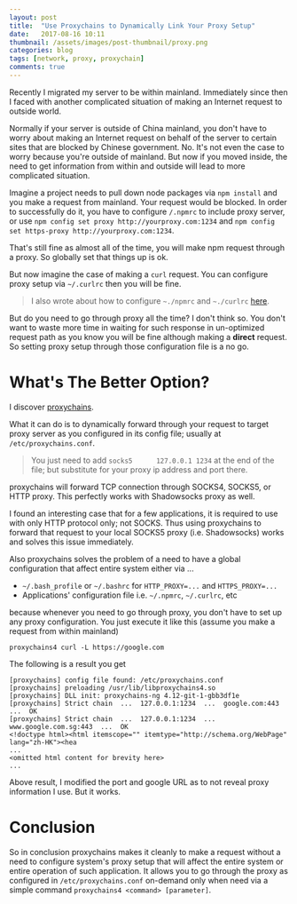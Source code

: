```yaml
---
layout: post
title:  "Use Proxychains to Dynamically Link Your Proxy Setup"
date:   2017-08-16 10:11
thumbnail: /assets/images/post-thumbnail/proxy.png
categories: blog
tags: [network, proxy, proxychain]
comments: true
---
```


Recently I migrated my server to be within mainland. Immediately since then I faced with another complicated situation of making an Internet request to outside world.

Normally if your server is outside of China mainland, you don't have to worry about making an Internet request on behalf of the server to certain sites that are blocked by Chinese government. No. It's not even the case to worry because you're outside of mainland. But now if you moved inside, the need to get information from within and outside will lead to more complicated situation.

Imagine a project needs to pull down node packages via `npm install` and you make a request from mainland. Your request would be blocked. In order to successfully do it, you have to configure `/.npmrc` to include proxy server, or use `npm config set proxy http://yourproxy.com:1234` and `npm config set https-proxy http://yourproxy.com:1234`.

That's still fine as almost all of the time, you will make npm request through a proxy. So globally set that things up is ok.

But now imagine the case of making a `curl` request. You can configure proxy setup via `~/.curlrc` then you will be fine.

> I also wrote about how to configure `~./npmrc` and `~./curlrc` [here](http://blog.wasin.io/blog/2017/03/14/setup-and-verify-applications-and-terminal-commands-to-work-reliably-with-proxy-on-macos-and-linux.html).

But do you need to go through proxy all the time? I don't think so. You don't want to waste more time in waiting for such response in un-optimized request path as you know you will be fine although making a **direct** request. So setting proxy setup through those configuration file is a no go.

# What's The Better Option?

I discover [proxychains](https://github.com/rofl0r/proxychains-ng).

What it can do is to dynamically forward through your request to target proxy server as you configured in its config file; usually at `/etc/proxychains.conf`.

> You just need to add `socks5		127.0.0.1 1234` at the end of the file; but substitute for your proxy ip address and port there.

proxychains will forward TCP connection through SOCKS4, SOCKS5, or HTTP proxy. This perfectly works with Shadowsocks proxy as well.

I found an interesting case that for a few applications, it is required to use with only HTTP protocol only; not SOCKS. Thus using proxychains to forward that request to your local SOCKS5 proxy (i.e. Shadowsocks) works and solves this issue immediately.

Also proxychains solves the problem of a need to have a global configuration that affect entire system either via ...

* `~/.bash_profile` or `~/.bashrc` for `HTTP_PROXY=...` and `HTTPS_PROXY=...`
* Applications' configuration file i.e. `~/.npmrc`, `~/.curlrc`, etc

because whenever you need to go through proxy, you don't have to set up any proxy configuration. You just execute it like this (assume you make a request from within mainland)

```shell
proxychains4 curl -L https://google.com
```

The following is a result you get

```shell
[proxychains] config file found: /etc/proxychains.conf
[proxychains] preloading /usr/lib/libproxychains4.so
[proxychains] DLL init: proxychains-ng 4.12-git-1-gbb3df1e
[proxychains] Strict chain  ...  127.0.0.1:1234  ...  google.com:443  ...  OK
[proxychains] Strict chain  ...  127.0.0.1:1234  ...  www.google.com.sg:443  ...  OK
<!doctype html><html itemscope="" itemtype="http://schema.org/WebPage" lang="zh-HK"><hea
...
<omitted html content for brevity here>
...
```

Above result, I modified the port and google URL as to not reveal proxy information I use. But it works.

# Conclusion

So in conclusion proxychains makes it cleanly to make a request without a need to configure system's proxy setup that will affect the entire system or entire operation of such application. It allows you to go through the proxy as configured in `/etc/proxychains.conf` on-demand only when need via a simple command `proxychains4 <command> [parameter]`.
